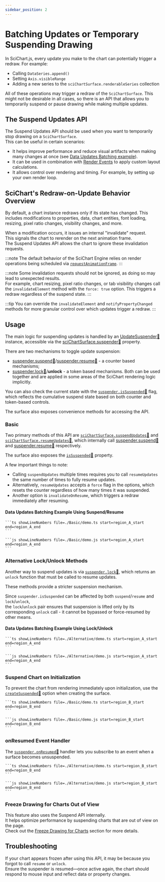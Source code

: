 ```yaml
---
sidebar_position: 2
---
```


# Batching Updates or Temporary Suspending Drawing

In SciChart.js, every update you make to the chart can potentially trigger a redraw. For example:

- Calling `DataSeries.append()`
- Setting `Axis.visibleRange`
- Adding a new series to the `sciChartSurface.renderableSeries` collection

All of these operations may trigger a redraw of the `SciChartSurface`. This might not be desirable in all cases, so there is an API that allows you to temporarily suspend or pause drawing while making multiple updates.

## The Suspend Updates API

The Suspend Updates API should be used when you want to temporarily stop drawing on a `SciChartSurface`.  
This can be useful in certain scenarios:

- It helps improve performance and reduce visual artifacts when making many changes at once (see [Data Updates Batching example](#data-updates-batching-example)).
- It can be used in combination with [Render Events](/2d-charts/miscellaneous-apis/render-events) to apply custom layout calculations.
- It allows control over rendering and timing. For example, by setting up your own render loop.

## SciChart's Redraw-on-Update Behavior Overview

By default, a chart instance redraws only if its state has changed. This includes modifications to properties, data, chart entities, font loading, resizing, pixel ratio changes, visibility changes, and more.

When a modification occurs, it issues an internal "invalidate" request.  
This signals the chart to rerender on the next animation frame.  
The Suspend Updates API allows the chart to ignore these invalidation requests.

:::note
The default behavior of the SciChart Engine relies on render operations being scheduled via [`requestAnimationFrame`](https://developer.mozilla.org/en-US/docs/Web/API/Window/requestAnimationFrame).
:::

:::note
Some invalidation requests should not be ignored, as doing so may lead to unexpected results.  
For example, chart resizing, pixel ratio changes, or tab visibility changes call the `invalidateElement` method with the `force: true` option. This triggers a redraw regardless of the suspend state.
:::

:::tip
You can override the `invalidateElement` and `notifyPropertyChanged` methods for more granular control over which updates trigger a redraw.
:::

## Usage

The main logic for suspending updates is handled by an [UpdateSuspender:blue_book:](https://www.scichart.com/documentation/js/v4/typedoc/classes/updatesuspender.html) instance, accessible via the [sciChartSurface.suspender:blue_book:](https://www.scichart.com/documentation/js/v4/typedoc/classes/scichartsurfacebase.html#suspender) property.

There are two mechanisms to toggle update suspension:

- [suspender.suspend:blue_book:](https://www.scichart.com/documentation/js/v4/typedoc/classes/updatesuspender.html#suspend)/[suspender.resume:blue_book:](https://www.scichart.com/documentation/js/v4/typedoc/classes/updatesuspender.html#resume) - a counter based mechanisms;
- [suspender.lock:blue_book:](https://www.scichart.com/documentation/js/v4/typedoc/classes/updatesuspender.html#lock)/**unlock** - a token based mechanisms.
  Both can be used together and are applied in some areas of the SciChart rendering logic implicitly.

You can also check the current state with the [`suspender.isSuspended`:blue_book:](https://www.scichart.com/documentation/js/v4/typedoc/classes/updatesuspender.html#issuspended) flag, which reflects the cumulative suspend state based on both counter and token-based controls.

The surface also exposes convenience methods for accessing the API.

### Basic

Two primary methods of this API are [`sciChartSurface.suspendUpdates`:blue_book:](https://www.scichart.com/documentation/js/v4/typedoc/classes/scichartpolarsurface.html#suspendupdates) and [`sciChartSurface.resumeUpdates`:blue_book:](https://www.scichart.com/documentation/js/v4/typedoc/classes/scichartpolarsurface.html#resumeupdates), which internally call [suspender.suspend:blue_book:](https://www.scichart.com/documentation/js/v4/typedoc/classes/updatesuspender.html#suspend) and [suspender.resume:blue_book:](https://www.scichart.com/documentation/js/v4/typedoc/classes/updatesuspender.html#resume) respectively.  

The surface also exposes the [`isSuspended`:blue_book:](https://www.scichart.com/documentation/js/v4/typedoc/classes/scichartpolarsurface.html#issuspended) property.

A few important things to note:

- Calling `suspendUpdates` multiple times requires you to call `resumeUpdates` the same number of times to fully resume updates.
- Alternatively, `resumeUpdates` accepts a `force` flag in the options, which resets the counter regardless of how many times it was suspended.
- Another option is `invalidateOnResume`, which triggers a redraw immediately after resuming.

#### Data Updates Batching Example Using Suspend/Resume

<CodeSnippetBlock>

    ```ts showLineNumbers file=./Basic/demo.ts start=region_A_start end=region_A_end
    ```

    ```js showLineNumbers file=./Basic/demo.js start=region_A_start end=region_A_end
    ```

</CodeSnippetBlock>

<LiveDocSnippet name="./Basic/demo" htmlPath="./Basic/demo.html" />

### Alternative Lock/Unlock Methods

Another way to suspend updates is via [`suspender.lock`:blue_book:](https://www.scichart.com/documentation/js/v4/typedoc/classes/updatesuspender.html#lock), which returns an `unlock` function that must be called to resume updates.

These methods provide a stricter suspension mechanism.

Since `suspender.isSuspended` can be affected by both `suspend`/`resume` and `lock`/`unlock`,  
the `lock`/`unlock` pair ensures that suspension is lifted only by its corresponding `unlock` call - it cannot be bypassed or force-resumed by other means.

#### Data Updates Batching Example Using Lock/Unlock

<CodeSnippetBlock>

    ```ts showLineNumbers file=./Alternative/demo.ts start=region_A_start end=region_A_end
    ```

    ```js showLineNumbers file=./Alternative/demo.js start=region_A_start end=region_A_end
    ```

</CodeSnippetBlock>

<LiveDocSnippet name="./Alternative/demo" htmlPath="./Basic/demo.html" />

### Suspend Chart on Initialization

To prevent the chart from rendering immediately upon initialization, use the [`createSuspended`:blue_book:](https://www.scichart.com/documentation/js/v4/typedoc/interfaces/i2dsurfaceoptions.html#createsuspended) option when creating the surface.

<CodeSnippetBlock>

    ```ts showLineNumbers file=./Basic/demo.ts start=region_B_start end=region_B_end
    ```

    ```js showLineNumbers file=./Basic/demo.js start=region_B_start end=region_B_end
    ```

</CodeSnippetBlock>

### onResumed Event Handler

The [`suspender.onResumed`:blue_book:](https://www.scichart.com/documentation/js/v4/typedoc/classes/updatesuspender.html#onresumed) handler lets you subscribe to an event when a surface becomes unsuspended.

<CodeSnippetBlock>

    ```ts showLineNumbers file=./Alternative/demo.ts start=region_B_start end=region_B_end
    ```

    ```js showLineNumbers file=./Alternative/demo.js start=region_B_start end=region_B_end
    ```

</CodeSnippetBlock>

### Freeze Drawing for Charts Out of View

This feature also uses the Suspend API internally.  
It helps optimize performance by suspending charts that are out of view on the page.  
Check out the [Freeze Drawing for Charts](/2d-charts/performance-tips/performance-tips-and-tricks#21-freeze-drawing-for-charts-out-of-view) section for more details.

## Troubleshooting

If your chart appears frozen after using this API, it may be because you forgot to call `resume` or `unlock`.  
Ensure the suspender is resumed—once active again, the chart should respond to mouse input and reflect data or property changes.

